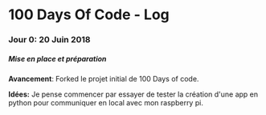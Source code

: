 # 100 Days Of Code - Log

### Jour 0: 20 Juin 2018
##### Mise en place et préparation

**Avancement**: Forked le projet initial de 100 Days of code.

**Idées:** Je pense commencer par essayer de tester la création d'une app en python pour communiquer en local avec mon raspberry pi.

